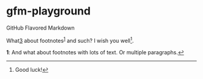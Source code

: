 # gfm-playground
GitHub Flavored Markdown

What[3] about footnotes<sup id="a1">[1](#f1)</sup> and such? I wish you well[^2].

<b id="f1">1</b>: And what about footnotes with lots of text. Or multiple paragraphs.[↩](#a1)

[^2]: Good luck!

[3]: Wut
